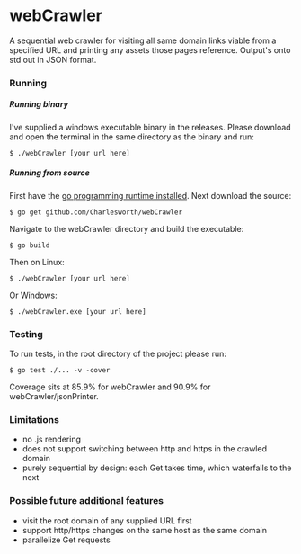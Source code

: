 # webCrawler
A sequential web crawler for visiting all same domain links viable from a specified URL and printing any assets those pages reference. Output's onto std out in JSON format.

### Running

##### Running binary
I've supplied a windows executable binary in the releases. Please download and open the terminal in the same directory as the binary and run:

    $ ./webCrawler [your url here]

##### Running from source
First have the [go programming runtime installed](https://golang.org/). Next download the source:

    $ go get github.com/Charlesworth/webCrawler
Navigate to the webCrawler directory and build the executable:

    $ go build
Then on Linux:

    $ ./webCrawler [your url here]
Or Windows:

    $ ./webCrawler.exe [your url here]

### Testing

To run tests, in the root directory of the project please run:

    $ go test ./... -v -cover

Coverage sits at 85.9% for webCrawler and 90.9% for webCrawler/jsonPrinter.

### Limitations
- no .js rendering
- does not support switching between http and https in the crawled domain
- purely sequential by design: each Get takes time, which waterfalls to the next

### Possible future additional features
- visit the root domain of any supplied URL first
- support http/https changes on the same host as the same domain
- parallelize Get requests
